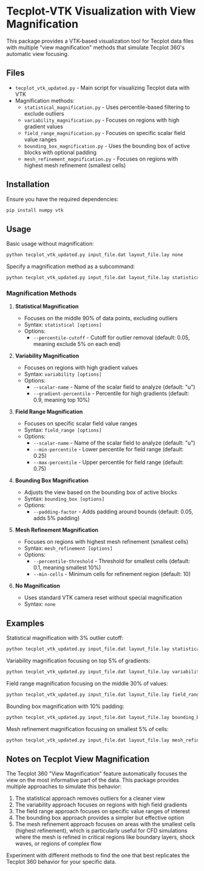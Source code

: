 # Tecplot-VTK Visualization with View Magnification

This package provides a VTK-based visualization tool for Tecplot data files with multiple "view magnification" methods that simulate Tecplot 360's automatic view focusing.

## Files

- `tecplot_vtk_updated.py` - Main script for visualizing Tecplot data with VTK
- Magnification methods:
  - `statistical_magnification.py` - Uses percentile-based filtering to exclude outliers
  - `variability_magnification.py` - Focuses on regions with high gradient values
  - `field_range_magnification.py` - Focuses on specific scalar field value ranges
  - `bounding_box_magnification.py` - Uses the bounding box of active blocks with optional padding
  - `mesh_refinement_magnification.py` - Focuses on regions with highest mesh refinement (smallest cells)

## Installation

Ensure you have the required dependencies:
```bash
pip install numpy vtk
```

## Usage

Basic usage without magnification:
```bash
python tecplot_vtk_updated.py input_file.dat layout_file.lay none
```

Specify a magnification method as a subcommand:
```bash
python tecplot_vtk_updated.py input_file.dat layout_file.lay statistical
```

### Magnification Methods

1. **Statistical Magnification**
   - Focuses on the middle 90% of data points, excluding outliers
   - Syntax: `statistical [options]`
   - Options:
     - `--percentile-cutoff` - Cutoff for outlier removal (default: 0.05, meaning exclude 5% on each end)

2. **Variability Magnification**
   - Focuses on regions with high gradient values
   - Syntax: `variability [options]`
   - Options:
     - `--scalar-name` - Name of the scalar field to analyze (default: "u")
     - `--gradient-percentile` - Percentile for high gradients (default: 0.9, meaning top 10%)

3. **Field Range Magnification**
   - Focuses on specific scalar field value ranges
   - Syntax: `field_range [options]`
   - Options:
     - `--scalar-name` - Name of the scalar field to analyze (default: "u") 
     - `--min-percentile` - Lower percentile for field range (default: 0.25)
     - `--max-percentile` - Upper percentile for field range (default: 0.75)

4. **Bounding Box Magnification**
   - Adjusts the view based on the bounding box of active blocks
   - Syntax: `bounding_box [options]`
   - Options:
     - `--padding-factor` - Adds padding around bounds (default: 0.05, adds 5% padding)

5. **Mesh Refinement Magnification**
   - Focuses on regions with highest mesh refinement (smallest cells)
   - Syntax: `mesh_refinement [options]`
   - Options:
     - `--percentile-threshold` - Threshold for smallest cells (default: 0.1, meaning smallest 10%)
     - `--min-cells` - Minimum cells for refinement region (default: 10)

6. **No Magnification**
   - Uses standard VTK camera reset without special magnification
   - Syntax: `none`

## Examples

Statistical magnification with 3% outlier cutoff:
```bash
python tecplot_vtk_updated.py input_file.dat layout_file.lay statistical --percentile-cutoff 0.03
```

Variability magnification focusing on top 5% of gradients:
```bash
python tecplot_vtk_updated.py input_file.dat layout_file.lay variability --gradient-percentile 0.95
```

Field range magnification focusing on the middle 30% of values:
```bash
python tecplot_vtk_updated.py input_file.dat layout_file.lay field_range --min-percentile 0.35 --max-percentile 0.65
```

Bounding box magnification with 10% padding:
```bash
python tecplot_vtk_updated.py input_file.dat layout_file.lay bounding_box --padding-factor 0.10
```

Mesh refinement magnification focusing on smallest 5% of cells:
```bash
python tecplot_vtk_updated.py input_file.dat layout_file.lay mesh_refinement --percentile-threshold 0.05
```

## Notes on Tecplot View Magnification

The Tecplot 360 "View Magnification" feature automatically focuses the view on the most informative part of the data. This package provides multiple approaches to simulate this behavior:

1. The statistical approach removes outliers for a cleaner view
2. The variability approach focuses on regions with high field gradients
3. The field range approach focuses on specific value ranges of interest
4. The bounding box approach provides a simpler but effective option
5. The mesh refinement approach focuses on areas with the smallest cells (highest refinement), which is particularly useful for CFD simulations where the mesh is refined in critical regions like boundary layers, shock waves, or regions of complex flow

Experiment with different methods to find the one that best replicates the Tecplot 360 behavior for your specific data.
